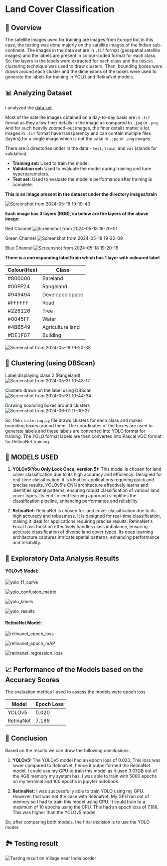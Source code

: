 # Land Cover Classification

## 📝 Overview

The satellite images used for training are images from Europe but in this case, the testing was done majorly on the satellite images of the Indian sub-continent. 
The images in the data set are in `.tif` format (geospatial satellite images) and the labels are present in colour-coded format for each class.
So, the layers in the labels were extracted for each class and the `DBScan` clustering technique was used to draw clusters. Then, bounding boxes were drawn around each cluster and the dimensions of the boxes were used to generate the labels for training in YOLO and RetinaNet models.

## 📊 Analyzing Dataset

I analyzed the [data set](https://www.kaggle.com/datasets/aletbm/global-land-cover-mapping-openearthmap).

Most of the satellite images obtained on a day-to-day basis are in `.tif` format as they allow finer details in the image as compared to `.jpg` or `.png`. And for such heavily zoomed-out images, the finer details matter a lot. Images in `.tif` format have transparency and can contain multiple files (layers) for a single image which is not the case in `.jpg` or `.png` images.

There are 3 directories under in the data - `test`, `train`, and `val` (stands for validation)
- **Training set:** Used to train the model.
- **Validation set:** Used to evaluate the model during training and tune hyperparameters.
- **Test set:** Used to evaluate the model's performance after training is complete.

**This is an image present in the dataset under the directory images/train**

![Screenshot from 2024-05-18 19-19-43](https://github.com/ArismitaM/Zense-Project/blob/main/images/p1%20(1).png)

**Each image has 3 layers (RGB), so below are the layers of the above image:**

Red Channel
![Screenshot from 2024-05-18 19-20-01](https://github.com/ArismitaM/Zense-Project/blob/main/images/p2%20(1).png)

Green Channel
![Screenshot from 2024-05-18 19-20-09](https://github.com/ArismitaM/Zense-Project/blob/main/images/p3%20(1).png)

Blue Channel
![Screenshot from 2024-05-18 19-20-16](https://github.com/ArismitaM/Zense-Project/blob/main/images/p4%20(1).png)

**There is a corresponding label/train which has 1 layer with coloured label**

Colour(Hex)  | Class|
-------------|----------|
#800000	     |	Bareland |
#00FF24	     |	Rangeland |
#949494	     |	Developed space |
#FFFFFF	     |	Road |
#226126	     |	Tree |
#0045FF	     |	Water |
#4BB549	     |	Agriculture land |
#DE1F07	     |	Building |

![Screenshot from 2024-05-18 19-20-38](https://github.com/ArismitaM/Zense-Project/blob/main/images/p5%20(1).png)

## 🧵 Clustering (using DBScan)

Label displaying class 2 (Rangeland)
![Screenshot from 2024-05-31 10-43-17](https://github.com/ArismitaM/Zense-Project/blob/main/images/p6%20(1).png)

Clusters drawn on the label using DBScan
![Screenshot from 2024-05-31 10-44-34](https://github.com/ArismitaM/Zense-Project/blob/main/images/p7%20(1).png)

Drawing bounding boxes around clusters
![Screenshot from 2024-06-01 11-00-27](https://github.com/ArismitaM/Zense-Project/blob/main/images/p8%20(1).png)

So, the `clustering.py` file draws clusters for each class and makes bounding boxes around them. The coordinates of the boxes are used to generate labels and these labels are converted into YOLO format for training.
The YOLO format labels are then converted into Pascal VOC format for RetinaNet training.

## 🚀 MODELS USED

 1.  **YOLOv5(You Only Look Once, version 5):** This model is chosen for land cover classification due to its high accuracy and efficiency. Designed for real-time classification, it is ideal for applications requiring quick and precise results. YOLOv5's CNN architecture effectively learns and identifies spatial patterns, ensuring robust classification of various land cover types. Its end-to-end learning approach simplifies the classification pipeline, enhancing performance and reliability.

 2. **RetinaNet:** RetinaNet is chosen for land cover classification due to its high accuracy and robustness. It is designed for real-time classification, making it ideal for applications requiring precise results. RetinaNet's Focal Loss function effectively handles class imbalance, ensuring accurate classification of diverse land cover types. Its deep learning architecture captures intricate spatial patterns, enhancing performance and reliability.

## 🧮  Exploratory Data Analysis Results

#### YOLOv5 Model:

![yolo_f1_curve](https://github.com/ArismitaM/DL-Simplified/blob/main/Global%20Land%20Cover%20Mapping%20using%20Image%20Processing/Images/yolo_F1_curve.png)

![yolo_confusion_matrix](https://github.com/ArismitaM/DL-Simplified/blob/main/Global%20Land%20Cover%20Mapping%20using%20Image%20Processing/Images/yolo_confusion_matrix.png)

![yolo_labels](https://github.com/ArismitaM/DL-Simplified/blob/main/Global%20Land%20Cover%20Mapping%20using%20Image%20Processing/Images/yolo_labels.jpg)

![yolo_results](https://github.com/ArismitaM/DL-Simplified/blob/main/Global%20Land%20Cover%20Mapping%20using%20Image%20Processing/Images/yolo_results.png)

#### RetinaNet Model:

![retinanet_epoch_loss](https://github.com/ArismitaM/DL-Simplified/blob/main/Global%20Land%20Cover%20Mapping%20using%20Image%20Processing/Images/retinanet_epoch_loss.png)

![retinanet_epoch_mAP](https://github.com/ArismitaM/DL-Simplified/blob/main/Global%20Land%20Cover%20Mapping%20using%20Image%20Processing/Images/retinanet_epoch_mAP.png)

![retinanet_regression_loss](https://github.com/ArismitaM/DL-Simplified/blob/main/Global%20Land%20Cover%20Mapping%20using%20Image%20Processing/Images/retinanet_regression_loss.png)

## 📈 Performance of the Models based on the Accuracy Scores
The evaluation metrics I used to assess the models were epoch loss

| Model      | Epoch Loss |
|------------|----------|
| YOLOv5    | 0.020     |
| RetinaNet    | 7.188 |

## 📢 Conclusion
Based on the results we can draw the following conclusions:
1. **YOLOv5:** The YOLOv5 model had an epoch loss of 0.020. This loss was lower compared to RetinaNet, hence it outperformed the RetinaNet model. I could use my GPU to train this model as it used 3.07GB out of the 4GB memory my system has. I was able to train with 5000 epochs on my terminal and 100 epochs in jupyter notebook.

2. **RetinaNet:** I was successfully able to train YOLO using my GPU. However, that was not the case with RetinaNet. My GPU ran out of memory so I had to train this model using CPU. It could train to a maximum of 10 epochs using the CPU. This had an epoch loss of 7.188. This was higher than the YOLOv5 model.

So, after comparing both models, the final decision is to use the YOLO model.

## 🏞️ Testing result
![Testing result on Village near India border](https://github.com/ArismitaM/Zense-Project/blob/main/images/b4.jpg)
